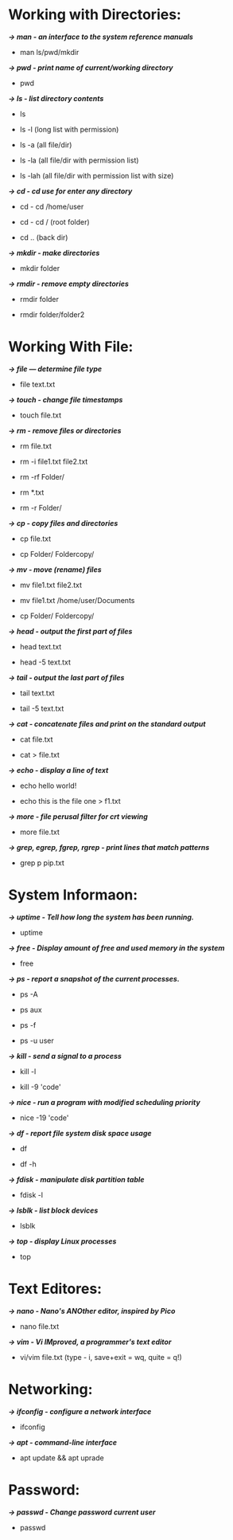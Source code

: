 **Working with Directories:**
=========================
***-> man - an interface to the system reference manuals***

- man ls/pwd/mkdir

***-> pwd - print name of current/working directory***

- pwd

***-> ls - list directory contents***

- ls

- ls -l (long list with permission)

- ls -a (all file/dir)

- ls -la (all file/dir with permission list)

- ls -lah (all file/dir with permission list with size)	

***-> cd - cd use for enter any directory***

- cd - cd /home/user

- cd - cd / (root folder)

- cd .. (back dir)

***-> mkdir - make directories***

- mkdir folder

***-> rmdir - remove empty directories***

- rmdir folder

- rmdir folder/folder2

**Working With File:**
==================
***-> file — determine file type***

- file text.txt

***-> touch - change file timestamps***

- touch file.txt

***-> rm - remove files or directories***

- rm file.txt

- rm -i file1.txt file2.txt

- rm -rf Folder/

- rm *.txt

- rm -r Folder/

***-> cp - copy files and directories***

- cp file.txt

- cp Folder/ Foldercopy/

***-> mv - move (rename) files***

- mv file1.txt file2.txt

- mv file1.txt /home/user/Documents

- cp Folder/ Foldercopy/

***-> head - output the first part of files***

- head text.txt

- head -5 text.txt

***-> tail - output the last part of files***

- tail text.txt

- tail -5 text.txt

***-> cat - concatenate files and print on the standard output***

- cat file.txt

- cat > file.txt

***-> echo - display a line of text***

- echo hello world!

- echo this is the file one > f1.txt 

***-> more - file perusal filter for crt viewing***

- more file.txt

***-> grep,  egrep,  fgrep,  rgrep  -  print  lines  that  match patterns***

- grep p pip.txt

**System Informaon:**
=================
***-> uptime - Tell how long the system has been running.***

- uptime

***-> free - Display amount of free and used memory in the system***

- free

***-> ps - report a snapshot of the current processes.***

- ps -A

- ps aux

- ps -f

- ps -u user

***-> kill - send a signal to a process***

- kill -l

- kill -9 'code'

***-> nice  -  run  a program with modified scheduling priority***

- nice -19 'code'

***-> df - report file system disk space usage***

- df

- df -h

***-> fdisk - manipulate disk partition table***

- fdisk -l

***-> lsblk - list block devices***

- lsblk

***-> top - display Linux processes***

- top

**Text Editores:**
==============
***-> nano - Nano's ANOther editor, inspired by Pico***

- nano file.txt

***-> vim - Vi IMproved, a programmer's text editor***

- vi/vim file.txt (type - i, save+exit = wq, quite = q!)

**Networking:**
===========
***-> ifconfig - configure a network interface***

- ifconfig

***-> apt - command-line interface***

- apt update && apt uprade

**Password:**
=============
***-> passwd - Change password current user***

- passwd

